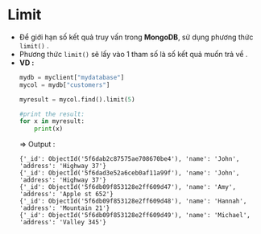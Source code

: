 # Limit
- Để giới hạn số kết quả truy vấn trong **MongoDB**, sử dụng phương thức `limit()` .
- Phương thức `limit()` sẽ lấy vào 1 tham số là số kết quả muốn trả về .
- **VD :**
    ```py
    mydb = myclient["mydatabase"]
    mycol = mydb["customers"]

    myresult = mycol.find().limit(5)

    #print the result:
    for x in myresult:
        print(x)
    ```
    => Output :
    ```
    {'_id': ObjectId('5f6dab2c87575ae708670be4'), 'name': 'John', 'address': 'Highway 37'}
    {'_id': ObjectId('5f6dad3e52a6ceb0af11a99f'), 'name': 'John', 'address': 'Highway 37'}
    {'_id': ObjectId('5f6db09f853128e2ff609d47'), 'name': 'Amy', 'address': 'Apple st 652'}
    {'_id': ObjectId('5f6db09f853128e2ff609d48'), 'name': 'Hannah', 'address': 'Mountain 21'}
    {'_id': ObjectId('5f6db09f853128e2ff609d49'), 'name': 'Michael', 'address': 'Valley 345'}
    ```